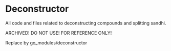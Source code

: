 # Deconstructor
All code and files related to deconstructing compounds and splitting sandhi. 

ARCHIVED! DO NOT USE! FOR REFERENCE ONLY!

Replace by go_modules/deconstructor